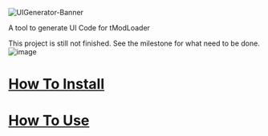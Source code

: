![UIGenerator-Banner](https://user-images.githubusercontent.com/26361108/111703583-27ae0d00-883e-11eb-9cf1-e6c7160f4a52.png)

A tool to generate UI Code for tModLoader

This project is still not finished. See the milestone for what need to be done.
![image](https://user-images.githubusercontent.com/26361108/110858982-0b98f180-82bb-11eb-8cbd-62d6e62cbbe2.png)

# [How To Install](https://github.com/NotLe0n/UIGenerator/wiki/How-To-Install)

# [How To Use](https://github.com/NotLe0n/UIGenerator/wiki/How-To-Use)
